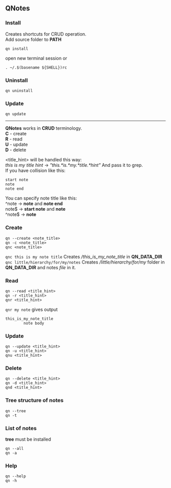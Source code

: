 ## QNotes

### Install
Creates shortcuts for CRUD operation.  
Add source folder to __PATH__
```
qn install
```
open new terminal session or   
```
. ~/.$(basename ${SHELL})rc
```
### Uninstall
```
qn uninstall
```
### __Update__  
```
qn update
```
___


__QNotes__ works in __CRUD__ terminology.  
__C__ - create  
__R__ - read  
__U__ - update  
__D__ - delete  

<title_hint> will be handled this way:  
*this is my title hint* -> *"this.\*is.\*my.\*title.\*hint"*
And pass it to grep.  
If you have collision like this:
```
start note
note
note end
```
You can specify note title like this:  
^note   ->  __note__ and __note end__  
note$   ->  __start note__  and __note__  
^note$  ->  __note__  


### __Create__
```
qn --create <note_title>
qn -c <note_title>
qnc <note_title>
```
`qnc this is my note title`
Creates _/this_is_my_note_title_ in __QN_DATA_DIR__
`qnc little/hierarchy/for/my/notes` Creates _/little/hierarchy/for/my_ folder in  __QN_DATA_DIR__ and notes _file_ in it. 

### __Read__  
```
qn --read <title_hint>
qn -r <title_hint>
qnr <title_hint>
```
`qnr my note` gives output
```
this_is_my_note_title
        note body
```

### __Update__

```
qn --update <title_hint>
qn -u <title_hint>
qnu <title_hint>
```

### __Delete__
```
qn --delete <title_hint>
qn -d <title_hint>
qnd <title_hint>
```

### __Tree structure of notes__  
```
qn --tree
qn -t
```

### __List of notes__  
__tree__ must be installed
```
qn --all
qn -a
```

### __Help__  
```
qn --help
qn -h
```

